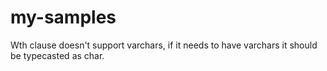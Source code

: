 # my-samples

Wth clause doesn't support varchars, if it needs to have varchars it should be typecasted as char.
